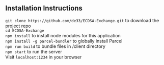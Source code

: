 ## Installation Instructions

`git clone https://github.com/de33/ECDSA-Exchange.git` to download the project repo<br/>
`cd ECDSA-Exchange`<br/>
`npm install` to install node modules for this application<br/>
`npm install -g parcel-bundler` to globally install Parcel<br/>
`npm run build` to bundle files in /client directory<br/>
`npm start` to run the server<br/>
Visit `localhost:1234` in your browser<br/>
